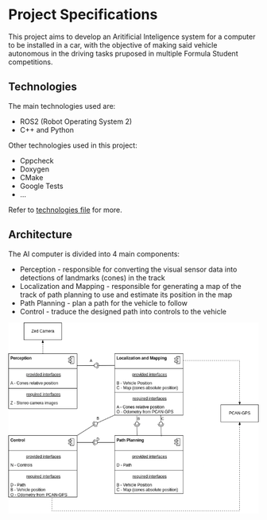 # Project Specifications

This project aims to develop an Aritificial Inteligence system for a computer to be installed in a car, with the objective of making said vehicle autonomous in the driving tasks pruposed in multiple Formula Student competitions.

## Technologies

The main technologies used are:
- ROS2 (Robot Operating System 2)
- C++ and Python

Other technologies used in this project:
- Cppcheck
- Doxygen
- CMake
- Google Tests
- ...

Refer to [technologies file](./technologies.md) for more.

## Architecture

The AI computer is divided into 4 main components:
- Perception - responsible for converting the visual sensor data into detections of landmarks (cones) in the track
- Localization and Mapping - responsible for generating a map of the track of path planning to use and estimate its position in the map
- Path Planning - plan a path for the vehicle to follow
- Control - traduce the designed path into controls to the vehicle

![Components Diagram Diagram](./assets/architecure-tentative.drawio.png)